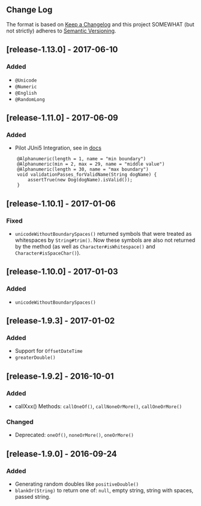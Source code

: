 Change Log
----------

The format is based on [Keep a Changelog](http://keepachangelog.com/) and this project SOMEWHAT (but not strictly) 
adheres to [Semantic Versioning](http://semver.org/).

## [release-1.13.0] - 2017-06-10
### Added
* `@Unicode`
* `@Numeric`
* `@English`
* `@RandomLong`

## [release-1.11.0] - 2017-06-09
### Added
* Pilot JUni5 Integration, see in [docs](./junit5/README.md)
```
    @Alphanumeric(length = 1, name = "min boundary")
    @Alphanumeric(min = 2, max = 29, name = "middle value")
    @Alphanumeric(length = 30, name = "max boundary")
    void validationPasses_forValidName(String dogName) {
        assertTrue(new Dog(dogName).isValid());
    }
```


## [release-1.10.1] - 2017-01-06
### Fixed
* `unicodeWithoutBoundarySpaces()` returned symbols that were treated as whitespaces by `String#trim()`. Now these 
symbols are also not returned by the method (as well as `Character#isWhitespace()` and `Character#isSpaceChar()`). 

## [release-1.10.0] - 2017-01-03
### Added
* `unicodeWithoutBoundarySpaces()`

## [release-1.9.3] - 2017-01-02
### Added
* Support for `OffsetDateTime`
* `greaterDouble()`

## [release-1.9.2] - 2016-10-01
### Added
* callXxx() Methods: `callOneOf()`, `callNoneOrMore()`, `callOneOrMore()`
 
### Changed
* Deprecated: `oneOf()`, `noneOrMore()`, `oneOrMore()`

## [release-1.9.0] - 2016-09-24
### Added
* Generating random doubles like `positiveDouble()`
* `blankOr(String)` to return one of: `null`, empty string, string with spaces, passed string.